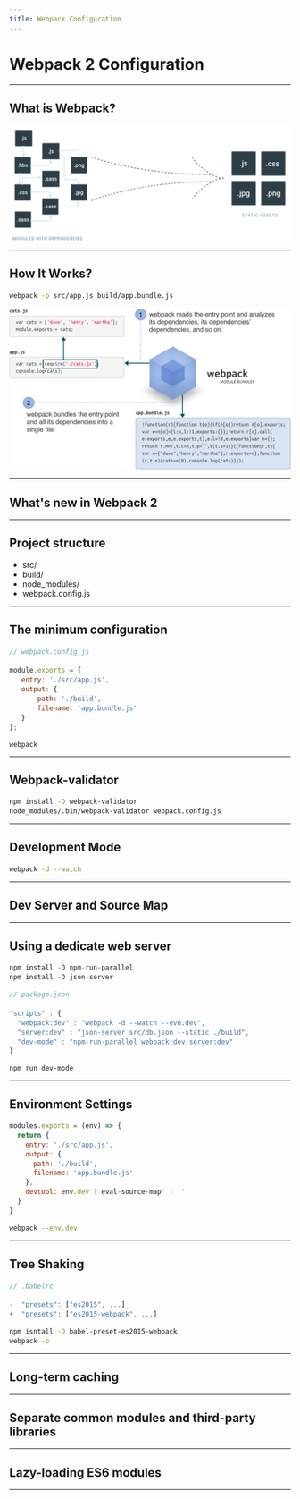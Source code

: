 ```yaml
---
title: Webpack Configuration
---
```


# Webpack 2 Configuration

---

## What is Webpack?

![webpack](webpack.svg)

---

## How It Works?

```bash
webpack -p src/app.js build/app.bundle.js
```

<img src="how-it-works.png" style="background-color: white" />

---

## What's new in Webpack 2

---

## Project structure

* src/                <!-- .element: class="fragment" -->
* build/              <!-- .element: class="fragment" -->
* node_modules/       <!-- .element: class="fragment" -->
* webpack.config.js   <!-- .element: class="fragment" -->

---

## The minimum configuration

```JavaScript
// webpack.config.js

module.exports = {
   entry: './src/app.js',
   output: {
       path: './build',
       filename: 'app.bundle.js'
   }
};
```

```
webpack
```

---

## Webpack-validator

```bash
npm install -D webpack-validator
node_modules/.bin/webpack-validator webpack.config.js
```

---

## Development Mode

```bash
webpack -d --watch
```

---

## Dev Server and Source Map


---

## Using a dedicate web server
```JavaScript
npm install -D npm-run-parallel
npm install -D json-server
```

```JavaScript
// package.json

"scripts" : {
  "webpack:dev" : "webpack -d --watch --evn.dev",
  "server:dev" : "json-server src/db.json --static ./build",
  "dev-mode" : "npm-run-parallel webpack:dev server:dev"
}

```

```
npm run dev-mode
```

---

## Environment Settings

```JavaScript
modules.exports = (env) => {
  return {
    entry: './src/app.js',
    output: {
      path: './build',
      filename: 'app.bundle.js'
    },
    devtool: env.dev ? eval-source-map' : ''
  }
}
```

```bash
webpack --env.dev
```

---

## Tree Shaking

```JavaScript
// .babelrc

-  "presets": ["es2015", ...]
+  "presets": ["es2015-webpack", ...]

```

```bash
npm isntall -D babel-preset-es2015-webpack
webpack -p

```

---

## Long-term caching

---

## Separate common modules and third-party libraries

---

## Lazy-loading ES6 modules

---
